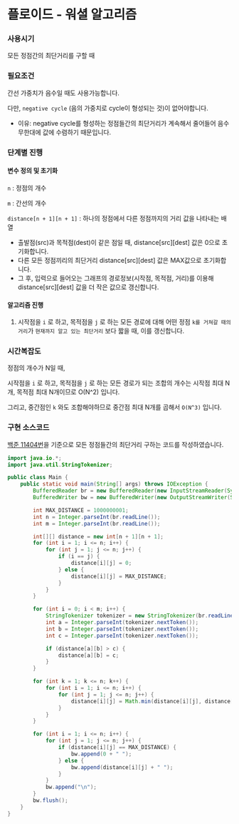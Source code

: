 # 플로이드 - 워셜 알고리즘

### 사용시기

모든 정점간의 최단거리를 구할 때



### 필요조건

간선 가중치가 음수일 때도 사용가능합니다.

다만, `negative cycle` (음의 가중치로 cycle이 형성되는 것)이 없어야합니다.

- 이유: negative cycle를 형성하는 정점들간의 최단거리가 계속해서 줄어들어 음수 무한대에 값에 수렴하기 때문입니다.



### 단계별 진행

#### 변수 정의 및 초기화

`n` : 정점의 개수

`m` : 간선의 개수

`distance[n + 1][n + 1]` : 하나의 정점에서 다른 정점까지의 거리 값을 나타내는 배열

- 출발점(src)과 목적점(dest)이 같은 점일 때, distance\[src][dest] 값은 0으로 초기화합니다.
- 다른 모든 정점끼리의 최단거리 distance\[src][dest] 값은 MAX값으로 초기화합니다.
- 그 후, 입력으로 들어오는 그래프의 경로정보(시작점, 목적점, 거리)를 이용해 distance\[src][dest] 값을 더 작은 값으로 갱신합니다.



#### 알고리즘 진행

1. 시작점을 `i` 로 하고, 목적점을 `j` 로 하는 모든 경로에 대해 어떤 정점 `k를 거쳐갈 때의 거리`가 `현재까지 알고 있는 최단거리` 보다 짧을 때, 이를 갱신합니다.



### 시간복잡도

정점의 개수가 N일 때,

 시작점을 `i` 로 하고, 목적점을 `j` 로 하는 모든 경로가 되는 조합의 개수는 시작점 최대 N개, 목적점 최대 N개이므로 O(N^2) 입니다.

그리고, 중간점인 `k` 와도 조합해야하므로 중간점 최대 N개를 곱해서 `O(N^3)` 입니다.



### 구현 소스코드

[백준 11404번](https://www.acmicpc.net/problem/11404)을 기준으로 모든 정점들간의 최단거리 구하는 코드를 작성하였습니다.

```java
import java.io.*;
import java.util.StringTokenizer;

public class Main {
    public static void main(String[] args) throws IOException {
        BufferedReader br = new BufferedReader(new InputStreamReader(System.in));
        BufferedWriter bw = new BufferedWriter(new OutputStreamWriter(System.out));

        int MAX_DISTANCE = 1000000001;
        int n = Integer.parseInt(br.readLine());
        int m = Integer.parseInt(br.readLine());

        int[][] distance = new int[n + 1][n + 1];
        for (int i = 1; i <= n; i++) {
            for (int j = 1; j <= n; j++) {
                if (i == j) {
                    distance[i][j] = 0;
                } else {
                    distance[i][j] = MAX_DISTANCE;
                }
            }
        }

        for (int i = 0; i < m; i++) {
            StringTokenizer tokenizer = new StringTokenizer(br.readLine());
            int a = Integer.parseInt(tokenizer.nextToken());
            int b = Integer.parseInt(tokenizer.nextToken());
            int c = Integer.parseInt(tokenizer.nextToken());

            if (distance[a][b] > c) {
                distance[a][b] = c;
            }
        }

        for (int k = 1; k <= n; k++) {
            for (int i = 1; i <= n; i++) {
                for (int j = 1; j <= n; j++) {
                    distance[i][j] = Math.min(distance[i][j], distance[i][k] + distance[k][j]);
                }
            }
        }

        for (int i = 1; i <= n; i++) {
            for (int j = 1; j <= n; j++) {
                if (distance[i][j] == MAX_DISTANCE) {
                    bw.append(0 + " ");
                } else {
                    bw.append(distance[i][j] + " ");
                }
            }
            bw.append("\n");
        }
        bw.flush();
    }
}
```

